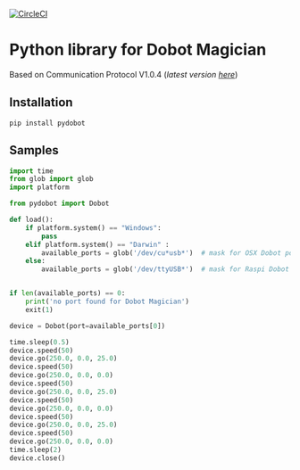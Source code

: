 [![CircleCI](https://circleci.com/gh/luismesas/pydobot.svg?style=svg)](https://circleci.com/gh/luismesas/pydobot)

Python library for Dobot Magician
===

Based on Communication Protocol V1.0.4 (_latest version [here](http://dobot.cc/download-center/dobot-magician.html)_)


Installation
---

```
pip install pydobot
```

Samples
---

```python
import time
from glob import glob
import platform

from pydobot import Dobot

def load():
    if platform.system() == "Windows":
        pass
    elif platform.system() == "Darwin" :
        available_ports = glob('/dev/cu*usb*')  # mask for OSX Dobot port
    else:
        available_ports = glob('/dev/ttyUSB*')  # mask for Raspi Dobot port


if len(available_ports) == 0:
    print('no port found for Dobot Magician')
    exit(1)

device = Dobot(port=available_ports[0])

time.sleep(0.5)
device.speed(50)
device.go(250.0, 0.0, 25.0)
device.speed(50)
device.go(250.0, 0.0, 0.0)
device.speed(50)
device.go(250.0, 0.0, 25.0)
device.speed(50)
device.go(250.0, 0.0, 0.0)
device.speed(50)
device.go(250.0, 0.0, 25.0)
device.speed(50)
device.go(250.0, 0.0, 0.0)
time.sleep(2)
device.close()

```
